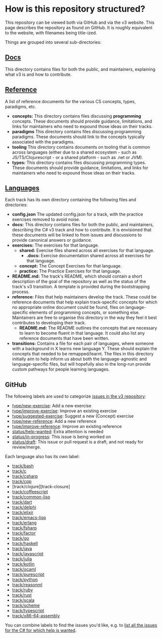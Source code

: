 # How is this repository structured?

This repository can be viewed both via GitHub and via the v3 website. This page describes the repository as found on GitHub. It is roughly equivalent to the website, with filenames being title-ized.

Things are grouped into several sub-directories:

## [Docs][docs]

This directory contains files for both the public, and maintainers, explaining what v3 is and how to contribute.

## [Reference][reference]

A list of reference documents for the various CS concepts, types, paradigms, etc.

- **concepts:** This directory contains files discussing **programming** concepts. These documents should provide guidance, limitations, and links for maintainers who need to expound those ideas on their tracks.
- **paradigms** This directory contains files discussing programming paradigms. These documents should link to the concepts typically associated with the paradigms.
- **tooling** This directory contains documents on tooling that is common across languages (either due to a shared ecosystem - such as JS/TS/Clojurescript - or a shared platform - such as .net or JVM).
- **types:** This directory contains files discussing programming types. These documents should provide guidance, limitations, and links for maintainers who need to expound those ideas on their tracks.

## [Languages][languages]

Each track has its own directory containing the following files and directories:

- **config.json** The updated config.json for a track, with the practice exercises removed to avoid noise.
- **docs:** This directory contains files for both the public, and maintainers, describing the C# v3 track and how to contribute. It is envisioned that these documents will be linked to from issues and discussions to provide canonical answers or guidance.
- **exercises:** The exercises for that language.
  - **shared:** Exercise files shared across all exercises for that language.
    - **.docs:** Exercise documentation shared across all exercises for that language.
  - **concept:** The Concept Exercises for that language.
  - **practice:** The Practice Exercises for that language.
- **README.md:** The track's README, which should contain a short description of the goal of the repository as well as the status of the track's v3 transition. A template is provided during the bootstrapping process.
- **reference:** Files that help maintainers develop the track. These could be reference documents that help explain track-specific concepts for which no appropriate online document could be found, files on language-specific elements of programming concepts, or something else. Maintainers are free to organise this directory in the way they feel it best contributes to developing their track.
  - **README.md:** The README outlines the concepts that are necessary to learn to become fluent in that language. It could also list any reference documents that have been written.
- **transitions:** Contains a file for each pair of languages, where someone with a background in X learns new language Y. These should explain the concepts that needed to be remapped/learnt. The files in this directory initially aim to help inform us about both the language-agnostic and language-specific files, but will hopefully also in the long-run provide custom pathways for people learning languages.

## GitHub

The following labels are used to categorize [issues in the v3 repository][github-issues]:

- [type/new-exercise][github-issues-type-new-exercise]: Add a new exercise
- [type/improve-exercise][github-issues-type-improve-exercise]: Improve an existing exercise
- [type/suggested-exercise][github-issues-type-suggested-exercise]: Suggest a new (Concept) exercise
- [type/new-reference][github-issues-type-new-reference]: Add a new reference
- [type/improve-reference][github-issues-type-improve-reference]: Improve an existing reference
- [status/help-wanted][github-issues-status-help-wanted]: Extra attention is needed
- [status/in-progress][github-issues-status-in-progress]: This issue is being worked on
- [status/draft][github-issues-status-draft]: This issue or pull request is a draft, and not ready for review/merge.

Each language also has its own label:

- [track/bash][track-bash]
- [track/c][track-c]
- [track/csharp][track-csharp]
- [track/cpp][track-cpp]
- [track/clojure][track-closure]
- [track/coffeescript][track-coffeescript]
- [track/common-lisp][track-common-lisp]
- [track/dart][track-dart]
- [track/delphi][track-delphi]
- [track/elixir][track-elixir]
- [track/emacs-lisp][track-emacs-lisp]
- [track/erlang][track-erlang]
- [track/fsharp][track-fsharp]
- [track/factor][track-factor]
- [track/go][track-go]
- [track/haskell][track-haskell]
- [track/java][track-java]
- [track/javascript][track-javascript]
- [track/julia][track-julia]
- [track/kotlin][track-kotlin]
- [track/ocaml][track-ocaml]
- [track/purescript][track-purescript]
- [track/python][track-python]
- [track/reasonml][track-reasonml]
- [track/ruby][track-ruby]
- [track/rust][track-rust]
- [track/scala][track-scala]
- [track/scheme][track-scheme]
- [track/typescript][track-typescript]
- [track/x86-64-assembly][track-x86-64-assembly]

You can combine labels to find the issues you'd like, e.g. to [list all the issues for the C# for which help is wanted][github-issues-csharp-status-help-wanted].

[docs]: ./README.md
[languages]: ../../languages/README.md
[reference]: ../../reference/README.md
[github-issues]: https://github.com/exercism/v3/issues
[github-issues-type-new-exercise]: https://github.com/exercism/v3/issues?q=is%3Aissue+is%3Aopen+label%3Atype%2Fnew-exercise
[github-issues-type-improve-exercise]: https://github.com/exercism/v3/issues?q=is%3Aissue+is%3Aopen+label%3Atype%2Fimprove-exercise
[github-issues-type-suggested-exercise]: https://github.com/exercism/v3/issues?q=is%3Aissue+is%3Aopen+label%3Atype%2Fsuggested-exercise
[github-issues-type-new-reference]: https://github.com/exercism/v3/issues?q=is%3Aissue+is%3Aopen+label%3Atype%2Fnew-reference
[github-issues-type-improve-reference]: https://github.com/exercism/v3/issues?q=is%3Aissue+is%3Aopen+label%3Atype%2Fimprove-reference
[github-issues-status-help-wanted]: https://github.com/exercism/v3/issues?q=is%3Aissue+is%3Aopen+label%3Astatus%2Fhelp-wanted
[github-issues-status-in-progress]: https://github.com/exercism/v3/issues?q=is%3Aopen+is%3Aissue+label%3Astatus%2Fin-progress
[github-issues-status-draft]: https://github.com/exercism/v3/issues?q=is%3Aopen+is%3Aissue+label%3Astatus%2Fdraft
[github-issues-track-go]: https://github.com/exercism/v3/issues?q=is%3Aissue+is%3Aopen+label%3Atrack%2Fgo
[github-issues-track-ruby]: https://github.com/exercism/v3/issues?q=is%3Aissue+is%3Aopen+label%3Atrack%2Fruby
[github-issues-csharp-status-help-wanted]: https://github.com/exercism/v3/issues?utf8=%E2%9C%93&q=is%3Aissue+is%3Aopen+label%3Astatus%2Fhelp-wanted+label%3Atrack%2Fcsharp+
[track-bash]: https://github.com/exercism/v3/issues?utf8=%E2%9C%93&q=is%3Aissue+is%3Aopen+label%3Astatus%2Fhelp-wanted+label%3Atrack%2Fbash
[track-c]: https://github.com/exercism/v3/issues?utf8=%E2%9C%93&q=is%3Aissue+is%3Aopen+label%3Astatus%2Fhelp-wanted+label%3Atrack%2Fc
[track-csharp]: https://github.com/exercism/v3/issues?utf8=%E2%9C%93&q=is%3Aissue+is%3Aopen+label%3Astatus%2Fhelp-wanted+label%3Atrack%2Fcsharp
[track-cpp]: https://github.com/exercism/v3/issues?utf8=%E2%9C%93&q=is%3Aissue+is%3Aopen+label%3Astatus%2Fhelp-wanted+label%3Atrack%2Fcpp
[track-clojure]: https://github.com/exercism/v3/issues?utf8=%E2%9C%93&q=is%3Aissue+is%3Aopen+label%3Astatus%2Fhelp-wanted+label%3Atrack%2Fclojure
[track-coffeescript]: https://github.com/exercism/v3/issues?utf8=%E2%9C%93&q=is%3Aissue+is%3Aopen+label%3Astatus%2Fhelp-wanted+label%3Atrack%2Fcoffeescript
[track-common-lisp]: https://github.com/exercism/v3/issues?utf8=%E2%9C%93&q=is%3Aissue+is%3Aopen+label%3Astatus%2Fhelp-wanted+label%3Atrack%2Fcommon-lisp
[track-dart]: https://github.com/exercism/v3/issues?utf8=%E2%9C%93&q=is%3Aissue+is%3Aopen+label%3Astatus%2Fhelp-wanted+label%3Atrack%2Fdart
[track-delphi]: https://github.com/exercism/v3/issues?utf8=%E2%9C%93&q=is%3Aissue+is%3Aopen+label%3Astatus%2Fhelp-wanted+label%3Atrack%2Fdelphi
[track-elixir]: https://github.com/exercism/v3/issues?utf8=%E2%9C%93&q=is%3Aissue+is%3Aopen+label%3Astatus%2Fhelp-wanted+label%3Atrack%2Felixir
[track-emacs-lisp]: https://github.com/exercism/v3/issues?utf8=%E2%9C%93&q=is%3Aissue+is%3Aopen+label%3Astatus%2Fhelp-wanted+label%3Atrack%2Femac-lisp
[track-erlang]: https://github.com/exercism/v3/issues?utf8=%E2%9C%93&q=is%3Aissue+is%3Aopen+label%3Astatus%2Fhelp-wanted+label%3Atrack%2Ferland
[track-fsharp]: https://github.com/exercism/v3/issues?utf8=%E2%9C%93&q=is%3Aissue+is%3Aopen+label%3Astatus%2Fhelp-wanted+label%3Atrack%2Ffsharp
[track-factor]: https://github.com/exercism/v3/issues?utf8=%E2%9C%93&q=is%3Aissue+is%3Aopen+label%3Astatus%2Fhelp-wanted+label%3Atrack%2Ffactor
[track-go]: https://github.com/exercism/v3/issues?utf8=%E2%9C%93&q=is%3Aissue+is%3Aopen+label%3Astatus%2Fhelp-wanted+label%3Atrack%2Fgo
[track-haskell]: https://github.com/exercism/v3/issues?utf8=%E2%9C%93&q=is%3Aissue+is%3Aopen+label%3Astatus%2Fhelp-wanted+label%3Atrack%2Fhaskell
[track-java]: https://github.com/exercism/v3/issues?utf8=%E2%9C%93&q=is%3Aissue+is%3Aopen+label%3Astatus%2Fhelp-wanted+label%3Atrack%2Fjava
[track-javascript]: https://github.com/exercism/v3/issues?utf8=%E2%9C%93&q=is%3Aissue+is%3Aopen+label%3Astatus%2Fhelp-wanted+label%3Atrack%2Fjavascript
[track-julia]: https://github.com/exercism/v3/issues?utf8=%E2%9C%93&q=is%3Aissue+is%3Aopen+label%3Astatus%2Fhelp-wanted+label%3Atrack%2Fjulia
[track-kotlin]: https://github.com/exercism/v3/issues?utf8=%E2%9C%93&q=is%3Aissue+is%3Aopen+label%3Astatus%2Fhelp-wanted+label%3Atrack%2Fkotlin
[track-ocaml]: https://github.com/exercism/v3/issues?utf8=%E2%9C%93&q=is%3Aissue+is%3Aopen+label%3Astatus%2Fhelp-wanted+label%3Atrack%2Focaml
[track-purescript]: https://github.com/exercism/v3/issues?utf8=%E2%9C%93&q=is%3Aissue+is%3Aopen+label%3Astatus%2Fhelp-wanted+label%3Atrack%2Fpurescript
[track-python]: https://github.com/exercism/v3/issues?utf8=%E2%9C%93&q=is%3Aissue+is%3Aopen+label%3Astatus%2Fhelp-wanted+label%3Atrack%2Fpython
[track-reasonml]: https://github.com/exercism/v3/issues?utf8=%E2%9C%93&q=is%3Aissue+is%3Aopen+label%3Astatus%2Fhelp-wanted+label%3Atrack%2Freasonml
[track-ruby]: https://github.com/exercism/v3/issues?utf8=%E2%9C%93&q=is%3Aissue+is%3Aopen+label%3Astatus%2Fhelp-wanted+label%3Atrack%2Fruby
[track-rust]: https://github.com/exercism/v3/issues?utf8=%E2%9C%93&q=is%3Aissue+is%3Aopen+label%3Astatus%2Fhelp-wanted+label%3Atrack%2Frust
[track-scala]: https://github.com/exercism/v3/issues?utf8=%E2%9C%93&q=is%3Aissue+is%3Aopen+label%3Astatus%2Fhelp-wanted+label%3Atrack%2Fscala
[track-scheme]: https://github.com/exercism/v3/issues?utf8=%E2%9C%93&q=is%3Aissue+is%3Aopen+label%3Astatus%2Fhelp-wanted+label%3Atrack%2Fscheme
[track-typescript]: https://github.com/exercism/v3/issues?utf8=%E2%9C%93&q=is%3Aissue+is%3Aopen+label%3Astatus%2Fhelp-wanted+label%3Atrack%2Ftypescript
[track-x86-64-assembly]: https://github.com/exercism/v3/issues?utf8=%E2%9C%93&q=is%3Aissue+is%3Aopen+label%3Astatus%2Fhelp-wanted+label%3Atrack%2Fx86-64-assembly
